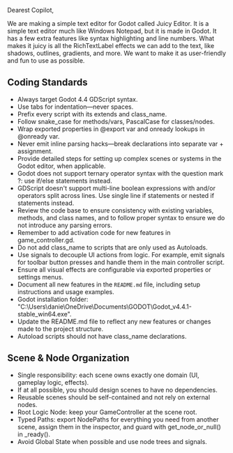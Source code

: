 Dearest Copilot,

We are making a simple text editor for Godot called Juicy Editor. It is a simple text editor much like Windows Notepad, but it is made in Godot. It has a few extra features like syntax highlighting and line numbers.  What makes it juicy is all the RichTextLabel effects we can add to the text, like shadows, outlines, gradients, and more.  We want to make it as user-friendly and fun to use as possible.

## Coding Standards
- Always target Godot 4.4 GDScript syntax.
- Use tabs for indentation—never spaces.
- Prefix every script with its extends and class_name.
- Follow snake_case for methods/vars, PascalCase for classes/nodes.
- Wrap exported properties in @export var and onready lookups in @onready var.
- Never emit inline parsing hacks—break declarations into separate var + assignment.
- Provide detailed steps for setting up complex scenes or systems in the Godot editor, when applicable.
- Godot does not support ternary operator syntax with the question mark ?: use if/else statements instead.
- GDScript doesn't support multi-line boolean expressions with and/or operators split across lines. Use single line if statements or nested if statements instead.
- Review the code base to ensure consistency with existing variables, methods, and class names, and to follow proper syntax to ensure we do not introduce any parsing errors.
- Remember to add activation code for new features in game_controller.gd.
- Do not add class_name to scripts that are only used as Autoloads.
- Use signals to decouple UI actions from logic. For example, emit signals for toolbar button presses and handle them in the main controller script.
- Ensure all visual effects are configurable via exported properties or settings menus.
- Document all new features in the `README.md` file, including setup instructions and usage examples.
- Godot installation folder: "C:\Users\danie\OneDrive\Documents\GODOT\Godot_v4.4.1-stable_win64.exe".
- Update the README.md file to reflect any new features or changes made to the project structure.
- Autoload scripts should not have class_name declarations.

## Scene & Node Organization
- Single responsibility: each scene owns exactly one domain (UI, gameplay logic, effects).
- If at all possible, you should design scenes to have no dependencies.
- Reusable scenes should be self-contained and not rely on external nodes.
- Root Logic Node: keep your GameController at the scene root.
- Typed Paths: export NodePaths for everything you need from another scene, assign them in the inspector, and guard with get_node_or_null() in _ready().
- Avoid Global State when possible and use node trees and signals.